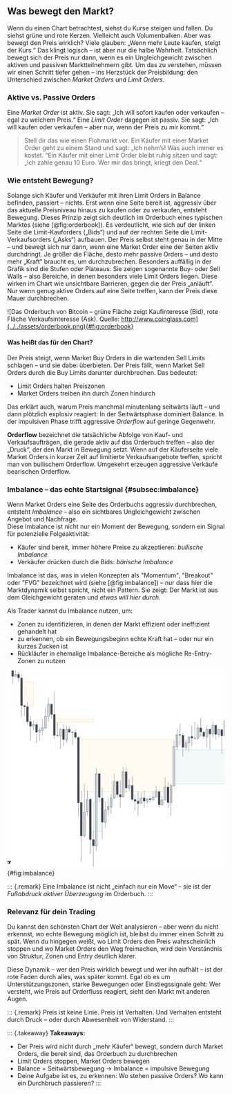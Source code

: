 ## Was bewegt den Markt?

Wenn du einen Chart betrachtest, siehst du Kurse steigen und fallen. Du siehst grüne und rote Kerzen. Vielleicht auch Volumenbalken. Aber was bewegt den Preis wirklich?
Viele glauben: „Wenn mehr Leute kaufen, steigt der Kurs.“ Das klingt logisch – ist aber nur die halbe Wahrheit.
Tatsächlich bewegt sich der Preis nur dann, wenn es ein Ungleichgewicht zwischen aktiven und passiven Marktteilnehmern gibt. Um das zu verstehen, müssen wir einen Schritt tiefer gehen – ins Herzstück der Preisbildung: den Unterschied zwischen _Market Orders_ und _Limit Orders_.

### Aktive vs. Passive Orders
Eine _Market Order_ ist aktiv. Sie sagt: „Ich will sofort kaufen oder verkaufen – egal zu welchem Preis.“
Eine _Limit Order_ dagegen ist passiv. Sie sagt: „Ich will kaufen oder verkaufen – aber nur, wenn der Preis zu mir kommt.“

> Stell dir das wie einen Flohmarkt vor. Ein Käufer mit einer Market Order geht zu einem Stand und sagt: „Ich nehm’s! Was auch immer es kostet. “Ein Käufer mit einer Limit Order bleibt ruhig sitzen und sagt: „Ich zahle genau 10 Euro. Wer mir das bringt, kriegt den Deal.“

### Wie entsteht Bewegung?
Solange sich Käufer und Verkäufer mit ihren Limit Orders in Balance befinden, passiert – nichts.
Erst wenn eine Seite bereit ist, aggressiv über das aktuelle Preisniveau hinaus zu kaufen oder zu verkaufen, entsteht Bewegung. Dieses Prinzip zeigt sich deutlich im Orderbuch eines typischen Marktes (siehe [@fig:orderbook]). Es verdeutlicht, wie sich auf der linken Seite die Limit-Kauforders („Bids“) und auf der rechten Seite die Limit-Verkaufsorders („Asks“) aufbauen. Der Preis selbst steht genau in der Mitte – und bewegt sich nur dann, wenn eine Market Order eine der Seiten aktiv durchdringt. Je größer die Fläche, desto mehr passive Orders – und desto mehr „Kraft“ braucht es, um durchzubrechen. Besonders auffällig in der Grafik sind die Stufen oder Plateaus: Sie zeigen sogenannte Buy- oder Sell Walls – also Bereiche, in denen besonders viele Limit Orders liegen. Diese wirken im Chart wie unsichtbare Barrieren, gegen die der Preis „anläuft“.
Nur wenn genug aktive Orders auf eine Seite treffen, kann der Preis diese Mauer durchbrechen.

![Das Orderbuch von Bitcoin – grüne Fläche zeigt Kaufinteresse (Bid), rote Fläche Verkaufsinteresse (Ask). Quelle: http://www.coinglass.com](../../assets/orderbook.png){#fig:orderbook}

#### Was heißt das für den Chart?
Der Preis steigt, wenn Market Buy Orders in die wartenden Sell Limits schlagen – und sie dabei überbieten. Der Preis fällt, wenn Market Sell Orders durch die Buy Limits darunter durchbrechen.
Das bedeutet:

- Limit Orders halten Preiszonen
- Market Orders treiben ihn durch Zonen hindurch

Das erklärt auch, warum Preis manchmal minutenlang seitwärts läuft – und dann plötzlich explosiv reagiert: In der Seitwärtsphase dominiert Balance. In der impulsiven Phase trifft aggressive _Orderflow_ auf geringe Gegenwehr.

**Orderflow** bezeichnet die tatsächliche Abfolge von Kauf- und Verkaufsaufträgen, die gerade aktiv auf das Orderbuch treffen – also der „Druck“, der den Markt in Bewegung setzt. Wenn auf der Käuferseite viele Market Orders in kurzer Zeit auf limitierte Verkaufsangebote treffen, spricht man von bullischem Orderflow. Umgekehrt erzeugen aggressive Verkäufe bearischen Orderflow.

### Imbalance – das echte Startsignal {#subsec:imbalance}

Wenn Market Orders eine Seite des Orderbuchs aggressiv durchbrechen, entsteht _Imbalance_ – also ein sichtbares Ungleichgewicht zwischen Angebot und Nachfrage.  
Diese Imbalance ist nicht nur ein Moment der Bewegung, sondern ein Signal für potenzielle Folgeaktivität:  

- Käufer sind bereit, immer höhere Preise zu akzeptieren: _bullische Imbalance_
- Verkäufer drücken durch die Bids: _bärische Imbalance_

Imbalance ist das, was in vielen Konzepten als "Momentum", "Breakout" oder "FVG" bezeichnet wird (siehe [@fig:imbalance]) – nur dass hier die Marktdynamik selbst spricht, nicht ein Pattern.  Sie zeigt: Der Markt ist aus dem Gleichgewicht geraten und _etwas will hier durch._

Als Trader kannst du Imbalance nutzen, um:

- Zonen zu identifizieren, in denen der Markt effizient oder ineffizient gehandelt hat
- zu erkennen, ob ein Bewegungsbeginn echte Kraft hat – oder nur ein kurzes Zucken ist
- Rückläufer in ehemalige Imbalance-Bereiche als mögliche Re-Entry-Zonen zu nutzen

![Die orangenen Zonen markieren Verkaufszonen, aus denen der Preis mit hoher Geschwindigkeit gefallen ist. Die grüne Zone zeigt eine Kaufzone, aus der der Preis impulsiv angestiegen ist. Diese Impulsbereiche entstehen, wenn das Orderbuch auf einer Seite leergefegt wird – es fehlt an Gegenangebot. _Nicht die Lücke selbst ist entscheidend, sondern der Ursprung des Impulses oder der Bereich, der durchbrochen wurde – oft eine markante Kauf- oder Verkaufszone._](../../assets/imbalance.png){#fig:imbalance}

::: {.remark}
  Eine Imbalance ist nicht „einfach nur ein Move“ – sie ist der _Fußabdruck aktiver Überzeugung_ im Orderbuch.
:::

### Relevanz für dein Trading
Du kannst den schönsten Chart der Welt analysieren – aber wenn du nicht erkennst, wo echte Bewegung möglich ist, bleibst du immer einen Schritt zu spät.
Wenn du hingegen weißt, wo Limit Orders den Preis wahrscheinlich stoppen und wo Market Orders den Weg freimachen, wird dein Verständnis von Struktur, Zonen und Entry deutlich klarer.

Diese Dynamik – wer den Preis wirklich bewegt und wer ihn aufhält – ist der rote Faden durch alles, was später kommt. Egal ob es um Unterstützungszonen, starke Bewegungen oder Einstiegssignale geht: Wer versteht, wie Preis auf Orderfluss reagiert, sieht den Markt mit anderen Augen.

::: {.remark}
  Preis ist keine Linie. Preis ist Verhalten. Und Verhalten entsteht durch Druck – oder durch Abwesenheit von Widerstand.
:::

::: {.takeaway}
**Takeaways:**

- Der Preis wird nicht durch „mehr Käufer“ bewegt, sondern durch Market Orders, die bereit sind, das Orderbuch zu durchbrechen
- Limit Orders stoppen, Market Orders bewegen
- Balance = Seitwärtsbewegung → Imbalance = impulsive Bewegung
- Deine Aufgabe ist es, zu erkennen:  Wo stehen passive Orders? Wo kann ein Durchbruch passieren?
:::